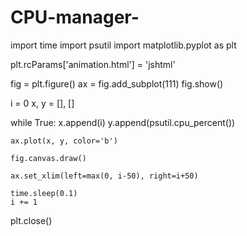 # CPU-manager-
import time
import psutil
import matplotlib.pyplot as plt


plt.rcParams['animation.html'] = 'jshtml'

fig = plt.figure()
ax = fig.add_subplot(111)
fig.show()

i = 0
x, y = [], []

while True:
    x.append(i)
    y.append(psutil.cpu_percent())
    
    ax.plot(x, y, color='b')
    
    fig.canvas.draw()
    
    ax.set_xlim(left=max(0, i-50), right=i+50)
    
    time.sleep(0.1)
    i += 1

plt.close()

